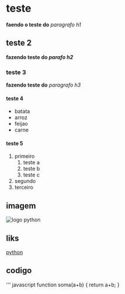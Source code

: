 # teste

__faendo o teste do__ _paragrafo h1_

## teste 2

__fazendo teste do *parafo h2*__

### teste 3

**fazendo teste do** *paragrafo h3*

#### teste 4

* batata
* arroz
* feijao
* carne 

#### teste 5

1. primeiro
    1. teste a
    2. teste b
    3. teste c
2. segundo
3. terceiro


## imagem
![logo python](https://upload.wikimedia.org/wikipedia/commons/thumb/c/c3/Python-logo-notext.svg/935px-Python-logo-notext.svg.png)

## liks 
[python](https://upload.wikimedia.org/wikipedia/commons/thumb/c/c3/Python-logo-notext.svg/935px-Python-logo-notext.svg.png)

## codigo 

''' javascript
function soma(a+b) {
    return a+b;
}